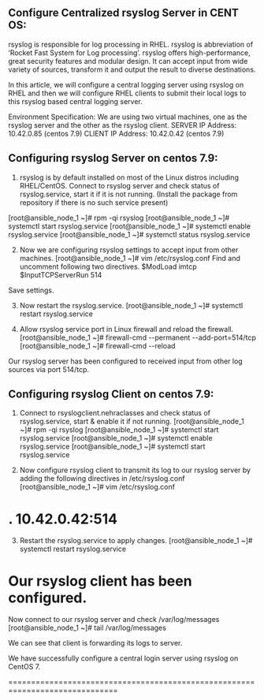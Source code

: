 Configure Centralized rsyslog Server in CENT OS:
----------------------------------------------------------------------

rsyslog is responsible for log processing in RHEL. rsyslog is abbreviation of ‘Rocket Fast System for Log processing’. rsyslog offers high-performance, great security features and modular design. It can accept input from wide variety of sources, transform it and output the result to diverse destinations.

In this article, we will configure a central logging server using rsyslog on RHEL and then we will configure RHEL clients to submit their local logs to this rsyslog based central logging server.

Environment Specification:
We are using two virtual machines, one as the rsyslog server and the other as the rsyslog client.
SERVER IP Address: 10.42.0.85 (centos 7.9)
CLIENT IP Address: 10.42.0.42 (centos 7.9)

Configuring rsyslog Server on centos 7.9:
---------------------------------------------------
1. rsyslog is by default installed on most of the Linux distros including RHEL/CentOS.
Connect to rsyslog server and check status of rsyslog.service, start it if it is not running. (Install the package from repository if there is no such service present)

[root@ansible_node_1 ~]# rpm -qi rsyslog
[root@ansible_node_1 ~]# systemctl start rsyslog.service
[root@ansible_node_1 ~]# systemctl enable rsyslog.service
[root@ansible_node_1 ~]# systemctl status rsyslog.service

2. Now we are configuring rsyslog settings to accept input from other machines.
[root@ansible_node_1 ~]# vim /etc/rsyslog.conf
Find and uncomment following two directives.
$ModLoad imtcp
$InputTCPServerRun 514





Save settings.

3. Now restart the rsyslog.service.
[root@ansible_node_1 ~]# systemctl restart rsyslog.service

4. Allow rsyslog service port in Linux firewall and reload the firewall.
[root@ansible_node_1 ~]# firewall-cmd --permanent --add-port=514/tcp
[root@ansible_node_1 ~]# firewall-cmd --reload

Our rsyslog server has been configured to received input from other log sources via port 514/tcp.


Configuring rsyslog Client on centos 7.9:
---------------------------------------------------
1. Connect to rsyslogclient.nehraclasses and check status of rsyslog.service, start & enable it if not running.
[root@ansible_node_1 ~]# rpm -qi rsyslog
[root@ansible_node_1 ~]# systemctl start rsyslog.service
[root@ansible_node_1 ~]# systemctl enable rsyslog.service
[root@ansible_node_1 ~]# systemctl start rsyslog.service

2. Now configure rsyslog client to transmit its log to our rsyslog server by adding the following directives in /etc/rsyslog.conf
[root@ansible_node_1 ~]# vim /etc/rsyslog.conf
# . 10.42.0.42:514






3. Restart the rsyslog.service to apply changes.
[root@ansible_node_1 ~]# systemctl restart rsyslog.service

Our rsyslog client has been configured.
=========================================

Now connect to our rsyslog server and check /var/log/messages
[root@ansible_node_1 ~]# tail /var/log/messages

We can see that client is forwarding its logs to server.

We have successfully configure a central login server using rsyslog on CentOS 7.

==============================================================================





